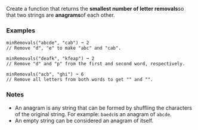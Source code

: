 Create a function that returns the **smallest number of letter removals**so that two strings are **anagrams**of each other.


### Examples ###
    minRemovals("abcde", "cab") ➞ 2
    // Remove "d", "e" to make "abc" and "cab".

    minRemovals("deafk", "kfeap") ➞ 2
    // Remove "d" and "p" from the first and second word, respectively.

    minRemovals("acb", "ghi") ➞ 6
    // Remove all letters from both words to get "" and "".


### Notes ###
*   An anagram is any string that can be formed by shuffling the characters of the original string. For example: `baedc`is an anagram of `abcde`.
*   An empty string can be considered an anagram of itself.